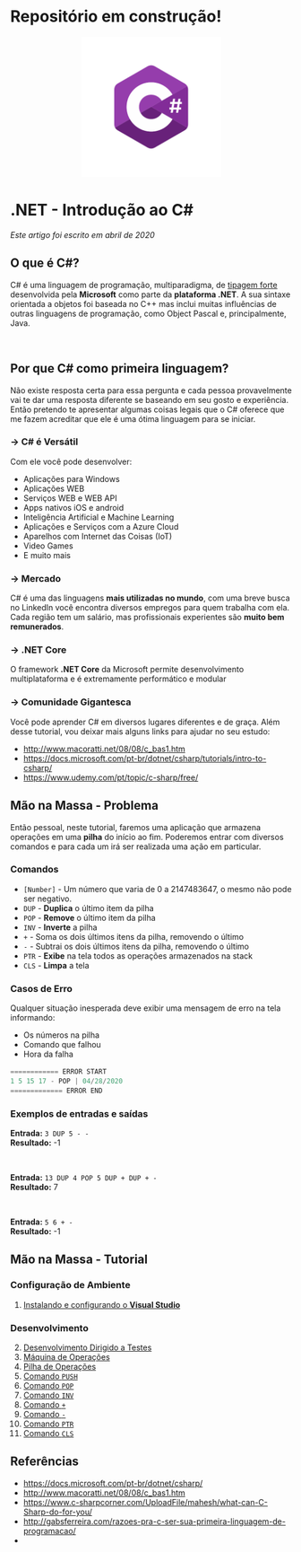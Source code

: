 # Repositório em construção!

<p align="center">
     <img src="/images/csharp_logo.png" alt="C#" width="250px" />
</p>

# .NET - Introdução ao C# 
*Este artigo foi escrito em abril de 2020*

## O que é C#?

C# é uma linguagem de programação, multiparadigma, de [tipagem forte](https://github.com/Go-Horse-Coding/programming-concepts-tutorial/blob/master/Concepts/typing.md)
desenvolvida pela **Microsoft** como parte da **plataforma .NET**. A sua sintaxe orientada a objetos foi baseada no C++ mas inclui muitas influências de outras linguagens
de programação, como Object Pascal e, principalmente, Java.

<br>

## Por que C# como primeira linguagem?

Não existe resposta certa para essa pergunta e cada pessoa provavelmente vai te dar uma resposta diferente se baseando em seu gosto e experiência. 
Então pretendo te apresentar algumas coisas legais que o C# oferece que me fazem acreditar que ele é uma ótima linguagem para se iniciar.

### -> C# é Versátil

Com ele você pode desenvolver:
* Aplicações para Windows
* Aplicações WEB
* Serviços WEB e WEB API
* Apps nativos iOS e android
* Inteligência Artificial e Machine Learning
* Aplicações e Serviços com a Azure Cloud
* Aparelhos com Internet das Coisas (IoT) 
* Video Games
* E muito mais
	
### -> Mercado

C# é uma das linguagens **mais utilizadas no mundo**, com uma breve busca no LinkedIn você encontra diversos empregos para quem trabalha com ela.
Cada região tem um salário, mas profissionais experientes são **muito bem remunerados**.

### -> .NET Core

O framework **.NET Core** da Microsoft permite desenvolvimento multiplataforma e é extremamente performático e modular

### -> Comunidade Gigantesca

Você pode aprender C# em diversos lugares diferentes e de graça. Além desse tutorial, vou deixar mais alguns links para ajudar no seu estudo:
* http://www.macoratti.net/08/08/c_bas1.htm
* https://docs.microsoft.com/pt-br/dotnet/csharp/tutorials/intro-to-csharp/
* https://www.udemy.com/pt/topic/c-sharp/free/

## Mão na Massa - Problema

Então pessoal, neste tutorial, faremos uma aplicação que armazena operações em uma **pilha** do início ao fim. Poderemos entrar com diversos comandos e para cada um irá ser realizada uma ação
em particular.


### Comandos

* `[Number]` - Um número que varia de 0 a 2147483647, o mesmo não pode ser negativo.
* `DUP` - **Duplica** o último item da pilha
* `POP` - **Remove** o último item da pilha
* `INV` - **Inverte** a pilha
* `+` - Soma os dois últimos itens da pilha, removendo o último
* `-` - Subtrai os dois últimos itens da pilha, removendo o último
* `PTR` - **Exibe** na tela todos as operações armazenados na stack
* `CLS` - **Limpa** a tela

### Casos de Erro

Qualquer situação inesperada deve exibir uma mensagem de erro na tela informando:

* Os números na pilha
* Comando que falhou
* Hora da falha
```C#
============ ERROR START
1 5 15 17 - POP | 04/28/2020
============= ERROR END
```


### Exemplos de entradas e saídas

**Entrada:** `3 DUP 5 - -` <br/>
**Resultado:** -1

<br/>

**Entrada:** `13 DUP 4 POP 5 DUP + DUP + -` <br/>
**Resultado:** 7

<br/>

**Entrada:** `5 6 + -` <br/>
**Resultado:** -1

## Mão na Massa - Tutorial

### Configuração de Ambiente

01. [Instalando e configurando o **Visual Studio**](https://github.com/Go-Horse-Coding/csharp-tutorial/blob/master/modules/ambient/1.installing_vs.md)

### Desenvolvimento

02. [Desenvolvimento Dirigido a Testes]()
03. [Máquina de Operações]()
04. [Pilha de Operações]()
05. [Comando `PUSH`]()
06. [Comando `POP`]()
07. [Comando `INV`]()
08. [Comando `+`]()
09. [Comando `-`]()
10. [Comando `PTR`]()
11. [Comando `CLS`]()


## Referências

* https://docs.microsoft.com/pt-br/dotnet/csharp/
* http://www.macoratti.net/08/08/c_bas1.htm
* https://www.c-sharpcorner.com/UploadFile/mahesh/what-can-C-Sharp-do-for-you/
* http://gabsferreira.com/razoes-pra-c-ser-sua-primeira-linguagem-de-programacao/
* 

